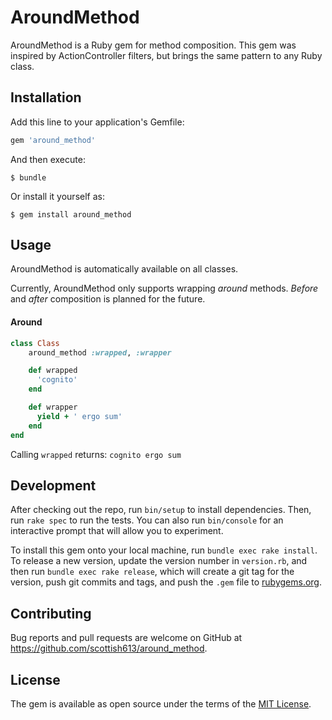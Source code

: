 # AroundMethod

AroundMethod is a Ruby gem for method composition. This gem was inspired by ActionController filters, but brings the same pattern to any Ruby class.

## Installation

Add this line to your application's Gemfile:

```ruby
gem 'around_method'
```

And then execute:

    $ bundle

Or install it yourself as:

    $ gem install around_method

## Usage

AroundMethod is automatically available on all classes.

Currently, AroundMethod only supports wrapping _around_ methods. _Before_ and _after_ composition is planned for the future.

#### Around

```ruby
class Class
    around_method :wrapped, :wrapper

    def wrapped
      'cognito'
    end

    def wrapper
      yield + ' ergo sum'
    end
end
```

Calling `wrapped` returns: `cognito ergo sum`

## Development

After checking out the repo, run `bin/setup` to install dependencies. Then, run `rake spec` to run the tests. You can also run `bin/console` for an interactive prompt that will allow you to experiment.

To install this gem onto your local machine, run `bundle exec rake install`. To release a new version, update the version number in `version.rb`, and then run `bundle exec rake release`, which will create a git tag for the version, push git commits and tags, and push the `.gem` file to [rubygems.org](https://rubygems.org).

## Contributing

Bug reports and pull requests are welcome on GitHub at https://github.com/scottish613/around_method.

## License

The gem is available as open source under the terms of the [MIT License](http://opensource.org/licenses/MIT).

